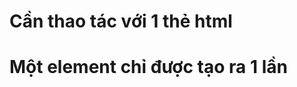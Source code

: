 # Cần thao tác với 1 thẻ html

# Một element chỉ được tạo ra 1 lần

<!--
append() nối thêm vào đằng sau
prepend() nối thêm vào đằng trước
 -->
<!--
Thêm 1 node vào trước 1 node khác.

.insertBefore(<node cần thêm>,<nốt định vị>)
 -->

 <!-- replace thay thế
 
 
  -->
